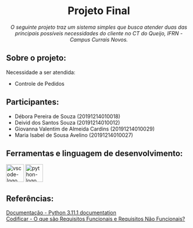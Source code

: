 <h1 align="center">Projeto Final</h1>
<p align="center"><i>O seguinte projeto traz um sistema simples que busca atender duas das principais possíveis necessidades do cliente no CT do Queijo, IFRN - Campus Currais Novos.</i></p>

<h2>Sobre o projeto:</h2>

Necessidade a ser atendida:
<ul>
<li>Controle de Pedidos</li>
</ul>

<h2>Participantes:</h2>

<ul>
<li>Débora Pereira de Souza (20191214010018)</li>
<li>Deivid dos Santos Souza (20191214010012)</li>
<li>Giovanna Valentim de Almeida Cardins (20191214010029)</li>
<li>Maria Isabel de Sousa Avelino (20191214010027)</li>
</ul>

<h2>Ferramentas e linguagem de desenvolvimento:</h2>

<p display="inline-block">
  <img width="48" src="https://upload.wikimedia.org/wikipedia/commons/thumb/9/9a/Visual_Studio_Code_1.35_icon.svg/2048px-Visual_Studio_Code_1.35_icon.svg.png" alt="vscode-logo"/>
  <img width="48" src="https://upload.wikimedia.org/wikipedia/commons/archive/c/c3/20220821155028%21Python-logo-notext.svg" alt="python-logo"/>
</p>

<h2>Referências:</h2>

[Documentação - Python 3.11.1 documentation](https://docs.python.org/3/)
<br>
[Codificar - O que são Requisitos Funcionais e Requisitos Não Funcionais?](https://codificar.com.br/requisitos-funcionais-nao-funcionais/)
